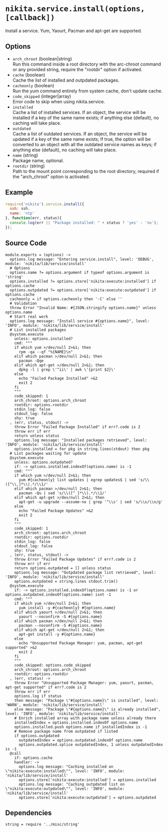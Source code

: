 
# `nikita.service.install(options, [callback])`

Install a service. Yum, Yaourt, Pacman and apt-get are supported.

## Options

*   `arch_chroot` (boolean|string)   
    Run this command inside a root directory with the arc-chroot command or any
    provided string, require the "rootdir" option if activated.
*   `cache` (boolean)   
    Cache the list of installed and outpdated packages.
*   `cacheonly` (boolean)   
    Run the yum command entirely from system cache, don't update cache.
*   `code_skipped` (integer|array)   
     Error code to skip when using nikita.service.
*   `installed`   
    Cache a list of installed services. If an object, the service will be
    installed if a key of the same name exists; if anything else (default), no
    caching will take place.
*   `outdated`   
    Cache a list of outdated services. If an object, the service will be updated
    if a key of the same name exists; If true, the option will be converted to
    an object with all the outdated service names as keys; if anything else
    (default), no caching will take place.
*   `name` (string)   
    Package name, optional.
*   `rootdir` (string)   
    Path to the mount point corresponding to the root directory, required if
    the "arch_chroot" option is activated.

## Example

```js
require('nikita').service.install({
  ssh: ssh,
  name: 'ntp'
}, function(err, status){
  console.log(err || "Package installed: " + status ? 'yes' : 'no');
});
```

## Source Code

    module.exports = (options) ->
      options.log message: "Entering service.install", level: 'DEBUG', module: 'nikita/lib/service/install'
      # Options
      options.name ?= options.argument if typeof options.argument is 'string'
      options.installed ?= options.store['nikita:execute:installed'] if options.cache
      options.outpdated ?= options.store['nikita:execute:outpdated'] if options.cache
      cacheonly = if options.cacheonly then '-C' else ''
      # Validation
      throw Error "Invalid Name: #{JSON.stringify options.name}" unless options.name
      # Start real work
      options.log message: "Install service #{options.name}", level: 'INFO', module: 'nikita/lib/service/install'
      # List installed packages
      @system.execute
        unless: options.installed?
        cmd: """
        if which yum >/dev/null 2>&1; then
          rpm -qa --qf "%{NAME}\n"
        elif which pacman >/dev/null 2>&1; then
          pacman -Qqe
        elif which apt-get >/dev/null 2>&1; then
          dpkg -l | grep \'^ii\' | awk \'{print $2}\'
        else
          echo "Failed Package Installed" >&2
          exit 2
        fi
        """
        code_skipped: 1
        arch_chroot: options.arch_chroot
        rootdir: options.rootdir
        stdin_log: false
        stdout_log: false
        shy: true
      , (err, status, stdout) ->
        throw Error "Failed Package Installed" if err?.code is 2
        throw err if err
        return unless status
        options.log message: "Installed packages retrieved", level: 'INFO', module: 'nikita/lib/service/install'
        options.installed = for pkg in string.lines(stdout) then pkg
      # List packages waiting for update
      @system.execute
        unless: options.outpdated?
        if: -> options.installed.indexOf(options.name) is -1
        cmd: """
        if which yum >/dev/null 2>&1; then
          yum #{cacheonly} list updates | egrep updates$ | sed 's/\\([^\\.]*\\).*/\\1/'
        elif which pacman >/dev/null 2>&1; then
          pacman -Qu | sed 's/\\([^ ]*\\).*/\\1/'
        elif which apt-get >/dev/null 2>&1; then
          apt-get -u upgrade --assume-no | grep '^\\s' | sed 's/\\s/\\n/g'
        else
          echo "Failed Package Updates" >&2
          exit 2
        fi
        """
        code_skipped: 1
        arch_chroot: options.arch_chroot
        rootdir: options.rootdir
        stdin_log: false
        stdout_log: false
        shy: true
      , (err, status, stdout) ->
        throw Error "Failed Package Updates" if err?.code is 2
        throw err if err
        return options.outpdated = [] unless status
        options.log message: "Outpdated package list retrieved", level: 'INFO', module: 'nikita/lib/service/install'
        options.outpdated = string.lines stdout.trim()
      @system.execute
        if: -> options.installed.indexOf(options.name) is -1 or options.outpdated.indexOf(options.name) isnt -1
        cmd: """
        if which yum >/dev/null 2>&1; then
          yum install -y #{cacheonly} #{options.name}
        elif which yaourt >/dev/null 2>&1; then
          yaourt --noconfirm -S #{options.name}
        elif which pacman >/dev/null 2>&1; then
          pacman --noconfirm -S #{options.name}
        elif which apt-get >/dev/null 2>&1; then
          apt-get install -y #{options.name}
        else
          echo "Unsupported Package Manager: yum, pacman, apt-get supported" >&2
          exit 2
        fi
        """
        code_skipped: options.code_skipped
        arch_chroot: options.arch_chroot
        rootdir: options.rootdir
      , (err, status) ->
        throw Error "Unsupported Package Manager: yum, yaourt, pacman, apt-get supported" if err?.code is 2
        throw err if err
        options.log if status
        then message: "Package \"#{options.name}\" is installed", level: 'WARN', module: 'nikita/lib/service/install'
        else message: "Package \"#{options.name}\" is already installed", level: 'INFO', module: 'nikita/lib/service/install'
        # Enrich installed array with package name unless already there
        installedIndex = options.installed.indexOf options.name
        options.installed.push options.name if installedIndex is -1
        # Remove package name from outpdated if listed
        if options.outpdated
          outpdatedIndex = options.outpdated.indexOf options.name
          options.outpdated.splice outpdatedIndex, 1 unless outpdatedIndex is -1
      @call
        if: options.cache
        handler: ->
          options.log message: "Caching installed on \"nikita:execute:installed\"", level: 'INFO', module: 'nikita/lib/service/install'
          options.store['nikita:execute:installed'] = options.installed
          options.log message: "Caching outpdated list on \"nikita:execute:outpdated\"", level: 'INFO', module: 'nikita/lib/service/install'
          options.store['nikita:execute:outpdated'] = options.outpdated

## Dependencies

    string = require '../misc/string'
